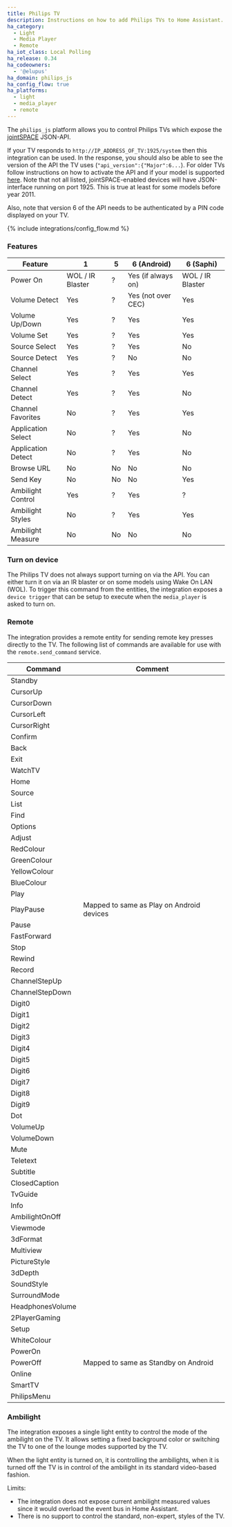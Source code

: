 ```yaml
---
title: Philips TV
description: Instructions on how to add Philips TVs to Home Assistant.
ha_category:
  - Light
  - Media Player
  - Remote
ha_iot_class: Local Polling
ha_release: 0.34
ha_codeowners:
  - '@elupus'
ha_domain: philips_js
ha_config_flow: true
ha_platforms:
  - light
  - media_player
  - remote
---
```


The `philips_js` platform allows you to control Philips TVs which expose the [jointSPACE](http://jointspace.sourceforge.net/) JSON-API.

If your TV responds to `http://IP_ADDRESS_OF_TV:1925/system` then this integration can be used. In the response, you should also be able to see the version of the API the TV uses (`"api_version":{"Major":6...`).
For older TVs follow instructions on how to activate the API and if your model is supported [here](http://jointspace.sourceforge.net/download.html). Note that not all listed, jointSPACE-enabled devices will have JSON-interface running on port 1925. This is true at least for some models before year 2011.

Also, note that version 6 of the API needs to be authenticated by a PIN code displayed on your TV.

{% include integrations/config_flow.md %}

### Features

| Feature            | 1                | 5   | 6 (Android)        | 6 (Saphi)        |
| ------------------ | ---------------- | --- | ------------------ | ---------------- |
| Power On           | WOL / IR Blaster | ?   | Yes (if always on) | WOL / IR Blaster |
| Volume Detect      | Yes              | ?   | Yes (not over CEC) | Yes              |
| Volume Up/Down     | Yes              | ?   | Yes                | Yes              |
| Volume Set         | Yes              | ?   | Yes                | Yes              |
| Source Select      | Yes              | ?   | Yes                | No               |
| Source Detect      | Yes              | ?   | No                 | No               |
| Channel Select     | Yes              | ?   | Yes                | Yes              |
| Channel Detect     | Yes              | ?   | Yes                | No               |
| Channel Favorites  | No               | ?   | Yes                | Yes              |
| Application Select | No               | ?   | Yes                | No               |
| Application Detect | No               | ?   | Yes                | No               |
| Browse URL         | No               | No  | No                 | No               |
| Send Key           | No               | No  | No                 | Yes              |
| Ambilight Control  | Yes              | ?   | Yes                | ?                |
| Ambilight Styles   | No               | ?   | Yes                | Yes              |
| Ambilight Measure  | No               | No  | No                 | No               |


### Turn on device

The Philips TV does not always support turning on via the API. You can either turn it on via an IR blaster or on some models using Wake On LAN (WOL). To trigger this command from the entities, the integration exposes a `device trigger` that can be setup to execute when the `media_player` is asked to turn on.

### Remote

The integration provides a remote entity for sending remote key presses directly to the TV. The following list of commands are available for use with the `remote.send_command` service.

| Command          | Comment                                   |
| ---------------- | ----------------------------------------- |
| Standby          |                                           |
| CursorUp         |                                           |
| CursorDown       |                                           |
| CursorLeft       |                                           |
| CursorRight      |                                           |
| Confirm          |                                           |
| Back             |                                           |
| Exit             |                                           |
| WatchTV          |                                           |
| Home             |                                           |
| Source           |                                           |
| List             |                                           |
| Find             |                                           |
| Options          |                                           |
| Adjust           |                                           |
| RedColour        |                                           |
| GreenColour      |                                           |
| YellowColour     |                                           |
| BlueColour       |                                           |
| Play             |                                           |
| PlayPause        | Mapped to same as Play on Android devices |
| Pause            |                                           |
| FastForward      |                                           |
| Stop             |                                           |
| Rewind           |                                           |
| Record           |                                           |
| ChannelStepUp    |                                           |
| ChannelStepDown  |                                           |
| Digit0           |                                           |
| Digit1           |                                           |
| Digit2           |                                           |
| Digit3           |                                           |
| Digit4           |                                           |
| Digit5           |                                           |
| Digit6           |                                           |
| Digit7           |                                           |
| Digit8           |                                           |
| Digit9           |                                           |
| Dot              |                                           |
| VolumeUp         |                                           |
| VolumeDown       |                                           |
| Mute             |                                           |
| Teletext         |                                           |
| Subtitle         |                                           |
| ClosedCaption    |                                           |
| TvGuide          |                                           |
| Info             |                                           |
| AmbilightOnOff   |                                           |
| Viewmode         |                                           |
| 3dFormat         |                                           |
| Multiview        |                                           |
| PictureStyle     |                                           |
| 3dDepth          |                                           |
| SoundStyle       |                                           |
| SurroundMode     |                                           |
| HeadphonesVolume |                                           |
| 2PlayerGaming    |                                           |
| Setup            |                                           |
| WhiteColour      |                                           |
| PowerOn          |                                           |
| PowerOff         | Mapped to same as Standby on Android      |
| Online           |                                           |
| SmartTV          |                                           |
| PhilipsMenu      |                                           |

### Ambilight

The integration exposes a single light entity to control the mode of the ambilight on the TV. It allows setting a fixed background color or switching the TV to one of the lounge modes supported by the TV.

When the light entity is turned on, it is controlling the ambilights, when it is turned off the TV is in control of the ambilight in its standard video-based fashion.

Limits:
 - The integration does not expose current ambilight measured values since it would
overload the event bus in Home Assistant.
 - There is no support to control the standard, non-expert, styles of the TV.
